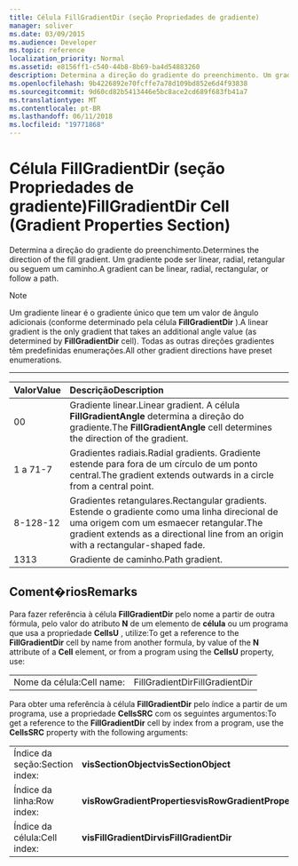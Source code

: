 ```yaml
---
title: Célula FillGradientDir (seção Propriedades de gradiente)
manager: soliver
ms.date: 03/09/2015
ms.audience: Developer
ms.topic: reference
localization_priority: Normal
ms.assetid: e8156ff1-c540-44b8-8b69-ba4d54883260
description: Determina a direção do gradiente do preenchimento. Um gradiente pode ser linear, radial, retangular ou seguem um caminho.
ms.openlocfilehash: 9b4226892e70fcffe7a78d109bd852e6d4f93838
ms.sourcegitcommit: 9d60cd82b5413446e5bc8ace2cd689f683fb41a7
ms.translationtype: MT
ms.contentlocale: pt-BR
ms.lasthandoff: 06/11/2018
ms.locfileid: "19771868"
---
```

# <a name="fillgradientdir-cell-gradient-properties-section"></a><span data-ttu-id="fcd23-104">Célula FillGradientDir (seção Propriedades de gradiente)</span><span class="sxs-lookup"><span data-stu-id="fcd23-104">FillGradientDir Cell (Gradient Properties Section)</span></span>

<span data-ttu-id="fcd23-105">Determina a direção do gradiente do preenchimento.</span><span class="sxs-lookup"><span data-stu-id="fcd23-105">Determines the direction of the fill gradient.</span></span> <span data-ttu-id="fcd23-106">Um gradiente pode ser linear, radial, retangular ou seguem um caminho.</span><span class="sxs-lookup"><span data-stu-id="fcd23-106">A gradient can be linear, radial, rectangular, or follow a path.</span></span> 
  
> [!NOTE]
> <span data-ttu-id="fcd23-107">Um gradiente linear é o gradiente único que tem um valor de ângulo adicionais (conforme determinado pela célula **FillGradientDir** ).</span><span class="sxs-lookup"><span data-stu-id="fcd23-107">A linear gradient is the only gradient that takes an additional angle value (as determined by **FillGradientDir** cell).</span></span> <span data-ttu-id="fcd23-108">Todas as outras direções gradientes têm predefinidas enumerações.</span><span class="sxs-lookup"><span data-stu-id="fcd23-108">All other gradient directions have preset enumerations.</span></span> 
  
****

|<span data-ttu-id="fcd23-109">**Valor**</span><span class="sxs-lookup"><span data-stu-id="fcd23-109">**Value**</span></span>|<span data-ttu-id="fcd23-110">**Descrição**</span><span class="sxs-lookup"><span data-stu-id="fcd23-110">**Description**</span></span>|
|:-----|:-----|
|<span data-ttu-id="fcd23-111">0</span><span class="sxs-lookup"><span data-stu-id="fcd23-111">0</span></span>  <br/> |<span data-ttu-id="fcd23-112">Gradiente linear.</span><span class="sxs-lookup"><span data-stu-id="fcd23-112">Linear gradient.</span></span> <span data-ttu-id="fcd23-113">A célula **FillGradientAngle** determina a direção do gradiente.</span><span class="sxs-lookup"><span data-stu-id="fcd23-113">The **FillGradientAngle** cell determines the direction of the gradient.</span></span>  <br/> |
|<span data-ttu-id="fcd23-114">1 a 7</span><span class="sxs-lookup"><span data-stu-id="fcd23-114">1-7</span></span>  <br/> |<span data-ttu-id="fcd23-115">Gradientes radiais.</span><span class="sxs-lookup"><span data-stu-id="fcd23-115">Radial gradients.</span></span> <span data-ttu-id="fcd23-116">Gradiente estende para fora de um círculo de um ponto central.</span><span class="sxs-lookup"><span data-stu-id="fcd23-116">The gradient extends outwards in a circle from a central point.</span></span>  <br/> |
|<span data-ttu-id="fcd23-117">8-12</span><span class="sxs-lookup"><span data-stu-id="fcd23-117">8-12</span></span>  <br/> |<span data-ttu-id="fcd23-118">Gradientes retangulares.</span><span class="sxs-lookup"><span data-stu-id="fcd23-118">Rectangular gradients.</span></span> <span data-ttu-id="fcd23-119">Estende o gradiente como uma linha direcional de uma origem com um esmaecer retangular.</span><span class="sxs-lookup"><span data-stu-id="fcd23-119">The gradient extends as a directional line from an origin with a rectangular-shaped fade.</span></span>  <br/> |
|<span data-ttu-id="fcd23-120">13</span><span class="sxs-lookup"><span data-stu-id="fcd23-120">13</span></span>  <br/> |<span data-ttu-id="fcd23-121">Gradiente de caminho.</span><span class="sxs-lookup"><span data-stu-id="fcd23-121">Path gradient.</span></span>  <br/> |
   
## <a name="remarks"></a><span data-ttu-id="fcd23-122">Coment�rios</span><span class="sxs-lookup"><span data-stu-id="fcd23-122">Remarks</span></span>

<span data-ttu-id="fcd23-123">Para fazer referência à célula **FillGradientDir** pelo nome a partir de outra fórmula, pelo valor do atributo **N** de um elemento de **célula** ou um programa que usa a propriedade **CellsU** , utilize:</span><span class="sxs-lookup"><span data-stu-id="fcd23-123">To get a reference to the **FillGradientDir** cell by name from another formula, by value of the **N** attribute of a **Cell** element, or from a program using the **CellsU** property, use:</span></span> 
  
|||
|:-----|:-----|
| <span data-ttu-id="fcd23-124">Nome da célula:</span><span class="sxs-lookup"><span data-stu-id="fcd23-124">Cell name:</span></span>  <br/> | <span data-ttu-id="fcd23-125">FillGradientDir</span><span class="sxs-lookup"><span data-stu-id="fcd23-125">FillGradientDir</span></span>  <br/> |
   
<span data-ttu-id="fcd23-126">Para obter uma referência à célula **FillGradientDir** pelo índice a partir de um programa, use a propriedade **CellsSRC** com os seguintes argumentos:</span><span class="sxs-lookup"><span data-stu-id="fcd23-126">To get a reference to the **FillGradientDir** cell by index from a program, use the **CellsSRC** property with the following arguments:</span></span> 
  
|||
|:-----|:-----|
| <span data-ttu-id="fcd23-127">Índice da seção:</span><span class="sxs-lookup"><span data-stu-id="fcd23-127">Section index:</span></span>  <br/> |<span data-ttu-id="fcd23-128">**visSectionObject**</span><span class="sxs-lookup"><span data-stu-id="fcd23-128">**visSectionObject**</span></span> <br/> |
| <span data-ttu-id="fcd23-129">Índice da linha:</span><span class="sxs-lookup"><span data-stu-id="fcd23-129">Row index:</span></span>  <br/> |<span data-ttu-id="fcd23-130">**visRowGradientProperties**</span><span class="sxs-lookup"><span data-stu-id="fcd23-130">**visRowGradientProperties**</span></span> <br/> |
| <span data-ttu-id="fcd23-131">Índice da célula:</span><span class="sxs-lookup"><span data-stu-id="fcd23-131">Cell index:</span></span>  <br/> |<span data-ttu-id="fcd23-132">**visFillGradientDir**</span><span class="sxs-lookup"><span data-stu-id="fcd23-132">**visFillGradientDir**</span></span> <br/> |
   

